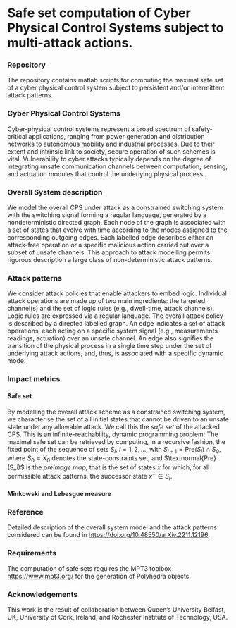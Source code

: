 # Safe set computation of Cyber Physical Control Systems subject to multi-attack actions.

### Repository

The repository contains matlab scripts for computing the maximal safe set of a cyber physical control system subject to persistent and/or intermittent attack patterns. 


### Cyber Physical Control Systems

Cyber-physical control systems represent a broad spectrum of safety-critical applications, ranging from power generation and distribution networks to autonomous mobility and industrial processes. Due to their extent and intrinsic link to society, secure operation of such schemes is vital. Vulnerability to cyber attacks typically depends on the degree of integrating unsafe communication channels between computation, sensing, and actuation modules that control the underlying physical process.

### Overall System description

We model the overall CPS under attack as a constrained switching system with the switching signal forming a regular language, generated by a nondeterministic directed graph. Each node of the graph is associated with a set of states that evolve with time according to the modes assigned to the corresponding outgoing edges. Each labelled edge describes either an attack-free operation or a specific malicious action carried out over a subset of unsafe channels. This approach to attack modelling permits rigorous description a large class of non-deterministic attack patterns. 

### Attack patterns

We consider attack policies that enable attackers to embed logic. Individual attack operations are made up of two main ingredients: the targeted channel(s) and the set of logic rules (e.g., dwell-time, attack channels). Logic rules are expressed via a regular language. The overall attack policy is described by a directed labelled graph. An edge indicates a set of attack operations, each acting on a specific system signal (e.g., measurements readings, actuation) over an unsafe channel. An edge also signifies the transition of the physical process in a single time step under the set of underlying attack actions, and, thus, is associated with a specific dynamic mode.

### Impact metrics

#### Safe set

By modelling the overall attack scheme as a constrained switching system, we characterise the set of all initial states that cannot be driven to an unsafe state under any allowable attack. We call this the _safe set_ of the attacked CPS. This is an infinite-reachability, dynamic programming problem: The maximal safe set can be retrieved by computing, in a recursive fashion, the fixed point of the sequence of sets ${{S_i}}$, $i = 1,2,...$, with
$S_{i+1} = \text{Pre}(S_i) \cap S_0,$ where $S_0 = X_0$ denotes the state-constraints set, and $\textnormal{Pre}(S_i)$ is the _preimage map_, that is the set of states $x$ for which, for all permissible attack patterns, the successor state $x^+\in S_i$. 

#### Minkowski and Lebesgue measure

### Reference

Detailed description of the overall system model and the attack patterns considered can be found in https://doi.org/10.48550/arXiv.2211.12196.

### Requirements

The computation of safe sets requires the MPT3 toolbox https://www.mpt3.org/ for the generation of Polyhedra objects.

### Acknowledgements

This work is the result of collaboration between Queen’s University Belfast, UK, University of Cork, Ireland, and Rochester Institute of Technology, USA.





